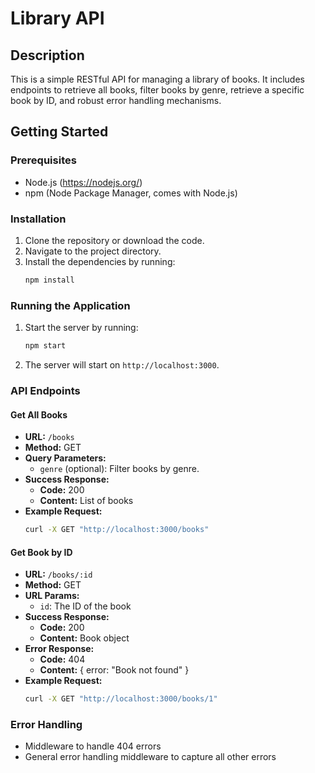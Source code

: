 # Library API

## Description
This is a simple RESTful API for managing a library of books. It includes endpoints to retrieve all books, filter books by genre, retrieve a specific book by ID, and robust error handling mechanisms.

## Getting Started

### Prerequisites
- Node.js (https://nodejs.org/)
- npm (Node Package Manager, comes with Node.js)

### Installation
1. Clone the repository or download the code.
2. Navigate to the project directory.
3. Install the dependencies by running:
   ```bash
   npm install
   ```

### Running the Application
1. Start the server by running:
   ```bash
   npm start
   ```
2. The server will start on `http://localhost:3000`.

### API Endpoints

#### Get All Books
- **URL:** `/books`
- **Method:** GET
- **Query Parameters:**
  - `genre` (optional): Filter books by genre.
- **Success Response:**
  - **Code:** 200
  - **Content:** List of books
- **Example Request:**
  ```bash
  curl -X GET "http://localhost:3000/books"
  ```

#### Get Book by ID
- **URL:** `/books/:id`
- **Method:** GET
- **URL Params:**
  - `id`: The ID of the book
- **Success Response:**
  - **Code:** 200
  - **Content:** Book object
- **Error Response:**
  - **Code:** 404
  - **Content:** { error: "Book not found" }
- **Example Request:**
  ```bash
  curl -X GET "http://localhost:3000/books/1"
  ```

### Error Handling
- Middleware to handle 404 errors
- General error handling middleware to capture all other errors